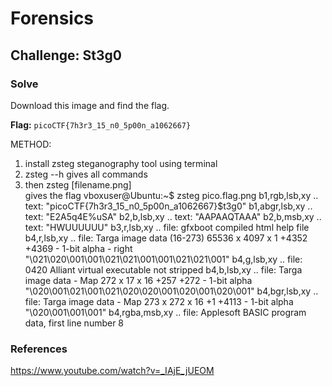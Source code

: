 # Forensics

## Challenge: St3g0
### Solve 
Download this image and find the flag.  

**Flag:** `picoCTF{7h3r3_15_n0_5p00n_a1062667}`

METHOD:  
1. install zsteg steganography tool using terminal 
2. zsteg --h gives all commands  
3. then zsteg [filename.png]  
gives the flag 
vboxuser@Ubuntu:~$ zsteg pico.flag.png
b1,rgb,lsb,xy       .. text: "picoCTF{7h3r3_15_n0_5p00n_a1062667}$t3g0"
b1,abgr,lsb,xy      .. text: "E2A5q4E%uSA"
b2,b,lsb,xy         .. text: "AAPAAQTAAA"
b2,b,msb,xy         .. text: "HWUUUUUU"
b3,r,lsb,xy         .. file: gfxboot compiled html help file
b4,r,lsb,xy         .. file: Targa image data (16-273) 65536 x 4097 x 1 +4352 +4369 - 1-bit alpha - right "\021\020\001\001\021\021\001\001\021\021\001"
b4,g,lsb,xy         .. file: 0420 Alliant virtual executable not stripped
b4,b,lsb,xy         .. file: Targa image data - Map 272 x 17 x 16 +257 +272 - 1-bit alpha "\020\001\021\001\021\020\020\001\020\001\020\001"
b4,bgr,lsb,xy       .. file: Targa image data - Map 273 x 272 x 16 +1 +4113 - 1-bit alpha "\020\001\001\001"
b4,rgba,msb,xy      .. file: Applesoft BASIC program data, first line number 8  
   

### References  
https://www.youtube.com/watch?v=_IAjE_jUEOM  
